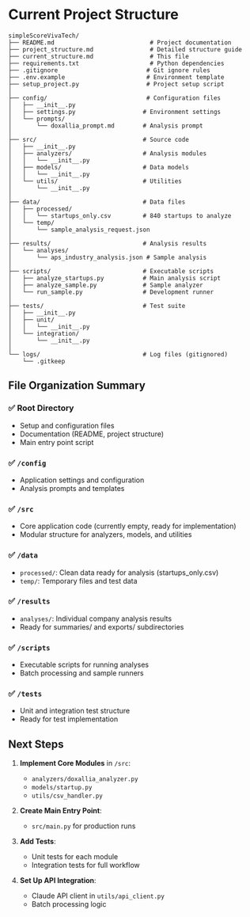 # Current Project Structure

```
simpleScoreVivaTech/
├── README.md                           # Project documentation
├── project_structure.md                # Detailed structure guide
├── current_structure.md                # This file
├── requirements.txt                    # Python dependencies
├── .gitignore                         # Git ignore rules
├── .env.example                       # Environment template
├── setup_project.py                   # Project setup script
│
├── config/                            # Configuration files
│   ├── __init__.py
│   ├── settings.py                   # Environment settings
│   └── prompts/
│       └── doxallia_prompt.md        # Analysis prompt
│
├── src/                              # Source code
│   ├── __init__.py
│   ├── analyzers/                    # Analysis modules
│   │   └── __init__.py
│   ├── models/                       # Data models
│   │   └── __init__.py
│   └── utils/                        # Utilities
│       └── __init__.py
│
├── data/                             # Data files
│   ├── processed/
│   │   └── startups_only.csv         # 840 startups to analyze
│   └── temp/
│       └── sample_analysis_request.json
│
├── results/                          # Analysis results
│   └── analyses/
│       └── aps_industry_analysis.json # Sample analysis
│
├── scripts/                          # Executable scripts
│   ├── analyze_startups.py           # Main analysis script
│   ├── analyze_sample.py             # Sample analyzer
│   └── run_sample.py                 # Development runner
│
├── tests/                            # Test suite
│   ├── __init__.py
│   ├── unit/
│   │   └── __init__.py
│   └── integration/
│       └── __init__.py
│
└── logs/                             # Log files (gitignored)
    └── .gitkeep
```

## File Organization Summary

### ✅ Root Directory
- Setup and configuration files
- Documentation (README, project structure)
- Main entry point script

### ✅ `/config`
- Application settings and configuration
- Analysis prompts and templates

### ✅ `/src`
- Core application code (currently empty, ready for implementation)
- Modular structure for analyzers, models, and utilities

### ✅ `/data`
- `processed/`: Clean data ready for analysis (startups_only.csv)
- `temp/`: Temporary files and test data

### ✅ `/results`
- `analyses/`: Individual company analysis results
- Ready for summaries/ and exports/ subdirectories

### ✅ `/scripts`
- Executable scripts for running analyses
- Batch processing and sample runners

### ✅ `/tests`
- Unit and integration test structure
- Ready for test implementation

## Next Steps

1. **Implement Core Modules** in `/src`:
   - `analyzers/doxallia_analyzer.py`
   - `models/startup.py`
   - `utils/csv_handler.py`

2. **Create Main Entry Point**:
   - `src/main.py` for production runs

3. **Add Tests**:
   - Unit tests for each module
   - Integration tests for full workflow

4. **Set Up API Integration**:
   - Claude API client in `utils/api_client.py`
   - Batch processing logic